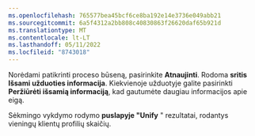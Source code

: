 ```yaml
---
ms.openlocfilehash: 765577bea45bcf6ce8ba192e14e3736e049abb21
ms.sourcegitcommit: 6a5f4312a2bb808c40830863f26620daf65b921d
ms.translationtype: MT
ms.contentlocale: lt-LT
ms.lasthandoff: 05/11/2022
ms.locfileid: "8743018"
---
```

Norėdami patikrinti proceso būseną, pasirinkite **Atnaujinti**. Rodoma **sritis Išsami užduoties informacija**. Kiekvienoje užduotyje galite pasirinkti **Peržiūrėti išsamią informaciją**, kad gautumėte daugiau informacijos apie eigą.

Sėkmingo vykdymo rodymo **puslapyje "Unify** " rezultatai, rodantys vieningų klientų profilių skaičių.
